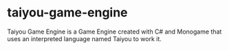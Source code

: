 # taiyou-game-engine
Taiyou Game Engine is a Game Engine created with C# and Monogame that uses an interpreted language named Taiyou to work it.

